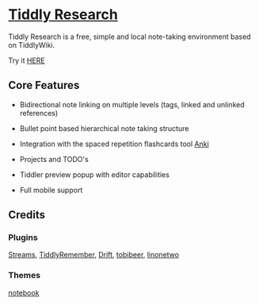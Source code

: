 # [Tiddly Research](https://kebifurai.github.io/TiddlyResearch)

Tiddly Research is a free, simple and local note-taking environment based on TiddlyWiki.

Try it [HERE](https://kebifurai.github.io/TiddlyResearch)

## Core Features

* Bidirectional note linking on multiple levels (tags, linked and unlinked references)

* Bullet point based hierarchical note taking structure

* Integration with the spaced repetition flashcards tool [Anki](https://apps.ankiweb.net/)

* Projects and TODO's

* Tiddler preview popup with editor capabilities

* Full mobile support

## Credits

### Plugins
[Streams](https://saqimtiaz.github.io/sq-tw/streams.html), [TiddlyRemember](https://sobjornstad.github.io/TiddlyRemember/), [Drift](https://akhater.github.io/drift/), [tobibeer](http://tobibeer.github.io/tw5-plugins/#Plugins), [linonetwo](https://borber.cn/wiki/#:%5B%5BHello%20World%5D%5D)

### Themes
[notebook](https://nicolas.petton.fr/tw/project-manager.html)
